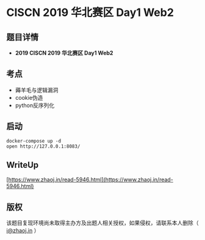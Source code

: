 # CISCN 2019 华北赛区 Day1 Web2

## 题目详情

- **2019 CISCN 2019 华北赛区 Day1 Web2**

## 考点

- 薅羊毛与逻辑漏洞
- cookie伪造
- python反序列化

## 启动

	docker-compose up -d
	open http://127.0.0.1:8083/

## WriteUp

[https://www.zhaoj.in/read-5946.html](https://www.zhaoj.in/read-5946.html)

## 版权

该题目复现环境尚未取得主办方及出题人相关授权，如果侵权，请联系本人删除（ i@zhaoj.in ）
